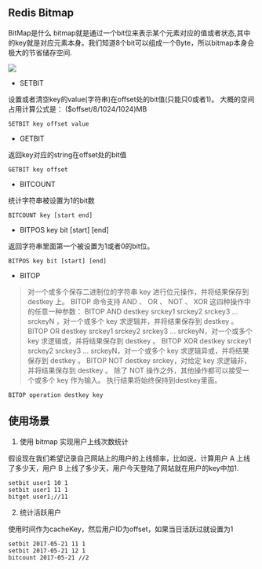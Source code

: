 ## Redis Bitmap

BitMap是什么
bitmap就是通过一个bit位来表示某个元素对应的值或者状态,其中的key就是对应元素本身。我们知道8个bit可以组成一个Byte，所以bitmap本身会极大的节省储存空间.

![](https://imgsa.baidu.com/baike/c0%3Dbaike92%2C5%2C5%2C92%2C30/sign=8172ae52d31373f0e13267cdc566209e/d52a2834349b033b0b84caf317ce36d3d539bd8e.jpg)

- SETBIT
 
设置或者清空key的value(字符串)在offset处的bit值(只能只0或者1)。
大概的空间占用计算公式是： ($offset/8/1024/1024)MB

	SETBIT key offset value 

- GETBIT 

返回key对应的string在offset处的bit值

	GETBIT key offset

- BITCOUNT 

统计字符串被设置为1的bit数

	BITCOUNT key [start end]  

- BITPOS key bit [start] [end]

返回字符串里面第一个被设置为1或者0的bit位。

	BITPOS key bit [start] [end]

- BITOP

> 对一个或多个保存二进制位的字符串 key 进行位元操作，并将结果保存到 destkey 上。
BITOP 命令支持 AND 、 OR 、 NOT 、 XOR 这四种操作中的任意一种参数：
BITOP AND destkey srckey1 srckey2 srckey3 ... srckeyN ，对一个或多个 key 求逻辑并，并将结果保存到 destkey 。
BITOP OR destkey srckey1 srckey2 srckey3 ... srckeyN，对一个或多个 key 求逻辑或，并将结果保存到 destkey 。
BITOP XOR destkey srckey1 srckey2 srckey3 ... srckeyN，对一个或多个 key 求逻辑异或，并将结果保存到 destkey 。
BITOP NOT destkey srckey，对给定 key 求逻辑非，并将结果保存到 destkey 。
除了 NOT 操作之外，其他操作都可以接受一个或多个 key 作为输入。
执行结果将始终保持到destkey里面。

	BITOP operation destkey key

## 使用场景

1. 使用 bitmap 实现用户上线次数统计

假设现在我们希望记录自己网站上的用户的上线频率，比如说，计算用户 A 上线了多少天，用户 B 上线了多少天，用户今天登陆了网站就在用户的key中加1.

	setbit user1 10 1
	setbit user1 11 1 
	bitget user1;//11

2. 统计活跃用户

使用时间作为cacheKey，然后用户ID为offset，如果当日活跃过就设置为1

	setbit 2017-05-21 11 1
	setbit 2017-05-21 12 1
	bitcount 2017-05-21 //2